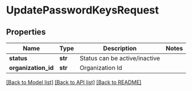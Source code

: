 # UpdatePasswordKeysRequest

## Properties
Name | Type | Description | Notes
------------ | ------------- | ------------- | -------------
**status** | **str** | Status can be active/inactive | 
**organization_id** | **str** | Organization Id | 

[[Back to Model list]](../README.md#documentation-for-models) [[Back to API list]](../README.md#documentation-for-api-endpoints) [[Back to README]](../README.md)


